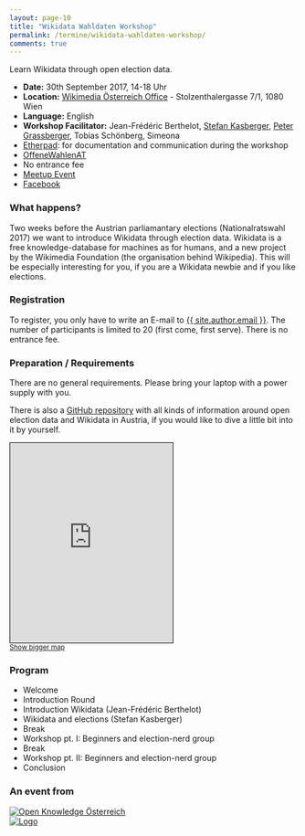 ```yaml
---
layout: page-10
title: "Wikidata Wahldaten Workshop"
permalink: /termine/wikidata-wahldaten-workshop/
comments: true
---
```


<div class="row col-xs-12 col-md-8">
<p>Learn Wikidata through open election data.</p>

<ul>
<li><strong>Date:</strong> 30th September 2017, 14-18 Uhr</li>
<li><strong>Location:</strong> <a href="https://wikimedia.at/" title="Wikimedia Österreich">Wikimedia Österreich Office</a> - Stolzenthalergasse 7/1, 1080 Wien</li>
<li><strong>Language:</strong> English</li>
<li><strong>Workshop Facilitator:</strong> Jean-Frédéric Berthelot, <a href="http://stefankasberger.eu" title="Website">Stefan Kasberger</a>, <a href="http://petergrassberger.com/" title="Peter Grassberger">Peter Grassberger</a>, Tobias Schönberg, Simeona</li>
<li><a href="http://pad.okfn.org/p/OffeneWahlenAT-Wikidata" title="Etherpad">Etherpad</a>: for documentation and communication during the workshop</li>
<li><a href="https://twitter.com/search?f=tweets&q=%23OffeneWahlenAT&src=typd" title="OffeneWahlenAT"><i class="fa fa-hashtag" aria-hidden="true"></i>OffeneWahlenAT</a></li>
<li>No entrance fee</li>
<li><a href="https://www.meetup.com/de-DE/Open-Knowledge-Oesterreich/events/243093552" title="Meetup">Meetup Event</a></li>
<li><a href="https://www.facebook.com/events/363951670684786/" title="Facebook">Facebook</a></li>
</ul>

<h3>What happens?</h3>
<p>Two weeks before the Austrian parliamantary elections (Nationalratswahl 2017) we want to introduce Wikidata through election data. Wikidata is a free knowledge-database for machines as for humans, and a new project by the Wikimedia Foundation (the organisation behind Wikipedia). This will be especially interesting for you, if you are a Wikidata newbie and if you like elections.</p>

<h3>Registration</h3>
To register, you only have to write an E-mail to <a href="mailto:{{ site.author.email }}?subject=Wikidata Wahldaten Workshop registration: "><i class="fa fa-envelope" aria-hidden="true"></i> {{ site.author.email }}</a>. The number of participants is limited to 20 (first come, first serve). There is no entrance fee.

<h3>Preparation / Requirements</h3>
There are no general requirements. Please bring your laptop with a power supply with you. 

There is also a <a href="https://github.com/OKFNat/offenewahlen-wikidata" title="Wikidata Repo">GitHub repository</a> with all kinds of information around open election data and Wikidata in Austria, if you would like to dive a little bit into it by yourself.

</div>

<div class="col-xs-12 col-sm-4">
<iframe width="285" height="350" frameborder="0" scrolling="no" marginheight="0" marginwidth="0" src="http://www.openstreetmap.org/export/embed.html?bbox=16.327593326568607%2C48.201508950417534%2C16.355917453765873%2C48.21606612802778&amp;layer=mapnik&amp;marker=48.20878805645797%2C16.341755390167236" style="border: 1px solid black"></iframe><br/><small><a href="http://www.openstreetmap.org/?mlat=48.2088&amp;mlon=16.3418#map=16/48.2088/16.3418">Show bigger map</a></small>

<h3>Program</h3>
<ul>
	<li>Welcome</li>
	<li>Introduction Round</li>
	<li>Introduction Wikidata (Jean-Frédéric Berthelot)</li>
	<li>Wikidata and elections (Stefan Kasberger)</li>
	<li>Break</li>
	<li>Workshop pt. I: Beginners and election-nerd group</li>
	<li>Break</li>
	<li>Workshop pt. II: Beginners and election-nerd group</li>
	<li>Conclusion</li>
</ul>
</div>

<!--<a href="/termine/wikidata-workshop/doku" title="Workshop Documentation & Resources"><button class="button-primary">Workshop Documentation & Resources</button></a>-->

<div class="partner row col-xs-12">
<h3>An event from</h3>
<div class="col-xs-12 col-sm-6"><a class="logo ok-at" href="http://okfn.at" title="Open Knowledge Österreich"><img class="logo" src="{{ site.staticurl }}logos/logo-ok-at.svg" alt="Open Knowledge Österreich" /></a></div><div class="col-xs-12 col-sm-6"><a class="logo wm-at" title="Wikimedia Österreich" href="https://wikimedia.at/"><img src="{{ site.staticurl }}logos/wm-at_flach.svg" alt="Logo" /></a></div>

</div>

